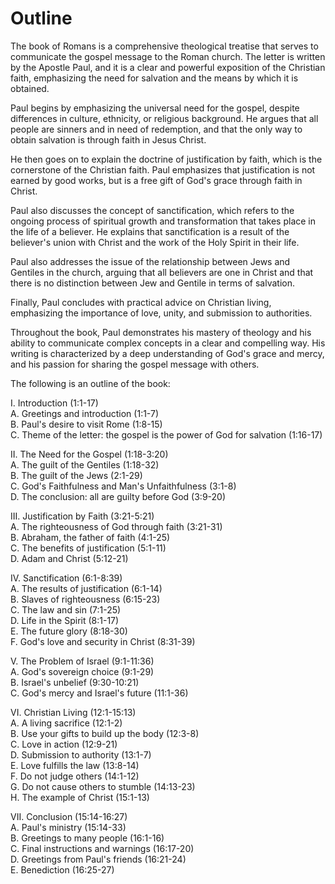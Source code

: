 # Outline

The book of Romans is a comprehensive theological treatise that serves to communicate the gospel message to the Roman church. The letter is written by the Apostle Paul, and it is a clear and powerful exposition of the Christian faith, emphasizing the need for salvation and the means by which it is obtained.

Paul begins by emphasizing the universal need for the gospel, despite differences in culture, ethnicity, or religious background. He argues that all people are sinners and in need of redemption, and that the only way to obtain salvation is through faith in Jesus Christ.

He then goes on to explain the doctrine of justification by faith, which is the cornerstone of the Christian faith. Paul emphasizes that justification is not earned by good works, but is a free gift of God's grace through faith in Christ.

Paul also discusses the concept of sanctification, which refers to the ongoing process of spiritual growth and transformation that takes place in the life of a believer. He explains that sanctification is a result of the believer's union with Christ and the work of the Holy Spirit in their life.

Paul also addresses the issue of the relationship between Jews and Gentiles in the church, arguing that all believers are one in Christ and that there is no distinction between Jew and Gentile in terms of salvation.

Finally, Paul concludes with practical advice on Christian living, emphasizing the importance of love, unity, and submission to authorities.

Throughout the book, Paul demonstrates his mastery of theology and his ability to communicate complex concepts in a clear and compelling way. His writing is characterized by a deep understanding of God's grace and mercy, and his passion for sharing the gospel message with others.

The following is an outline of the book:

I. Introduction (1:1-17)<br>
A. Greetings and introduction (1:1-7)<br>
B. Paul's desire to visit Rome (1:8-15)<br>
C. Theme of the letter: the gospel is the power of God for salvation (1:16-17)<br>

II. The Need for the Gospel (1:18-3:20)<br>
A. The guilt of the Gentiles (1:18-32)<br>
B. The guilt of the Jews (2:1-29)<br>
C. God's Faithfulness and Man's Unfaithfulness (3:1-8)<br>
D. The conclusion: all are guilty before God (3:9-20)<br>

III. Justification by Faith (3:21-5:21)<br>
A. The righteousness of God through faith (3:21-31)<br>
B. Abraham, the father of faith (4:1-25)<br>
C. The benefits of justification (5:1-11)<br>
D. Adam and Christ (5:12-21)<br>

IV. Sanctification (6:1-8:39)<br>
A. The results of justification (6:1-14)<br>
B. Slaves of righteousness (6:15-23)<br>
C. The law and sin (7:1-25)<br>
D. Life in the Spirit (8:1-17)<br>
E. The future glory (8:18-30)<br>
F. God's love and security in Christ (8:31-39)<br>

V. The Problem of Israel (9:1-11:36)<br>
A. God's sovereign choice (9:1-29)<br>
B. Israel's unbelief (9:30-10:21)<br>
C. God's mercy and Israel's future (11:1-36)<br>

VI. Christian Living (12:1-15:13)<br>
A. A living sacrifice (12:1-2)<br>
B. Use your gifts to build up the body (12:3-8)<br>
C. Love in action (12:9-21)<br>
D. Submission to authority (13:1-7)<br>
E. Love fulfills the law (13:8-14)<br>
F. Do not judge others (14:1-12)<br>
G. Do not cause others to stumble (14:13-23)<br>
H. The example of Christ (15:1-13)<br>

VII. Conclusion (15:14-16:27)<br>
A. Paul's ministry (15:14-33)<br>
B. Greetings to many people (16:1-16)<br>
C. Final instructions and warnings (16:17-20)<br>
D. Greetings from Paul's friends (16:21-24)<br>
E. Benediction (16:25-27)<br>